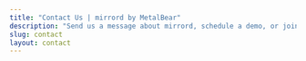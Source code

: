 ```yaml
---
title: "Contact Us | mirrord by MetalBear"
description: "Send us a message about mirrord, schedule a demo, or join our Slack. Direct technical support from the team behind mirrord by MetalBear."
slug: contact
layout: contact
---
```

